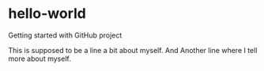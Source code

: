 # hello-world
Getting started with GitHub project

This is supposed to be a line a bit about myself.
And Another line where I tell more about myself.
